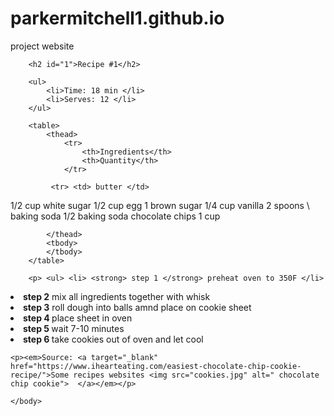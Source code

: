 # parkermitchell1.github.io
project website
        </ol>
        
        <h2 id="1">Recipe #1</h2>
        
        <ul>
            <li>Time: 18 min </li>
            <li>Serves: 12 </li>
        </ul>
        
        <table>
            <thead>
                <tr>
                    <th>Ingredients</th> 
                    <th>Quantity</th>
                </tr>

             <tr> <td> butter </td> 
<td> 1/2 cup </td> 
</tr> 
            <tr> <td> white sugar</td> 
<td> 1/2 cup </td> 
</tr>
            <tr> <td> egg </td> 
<td> 1</td> 
</tr>
            <tr> <td> brown sugar </td> 
<td> 1/4 cup </td> 
</tr>
            <tr> <td> vanilla</td> 
<td> 2 spoons</td> 
</tr>\
            <tr> <td> baking soda </td> 
<td> 1/2 baking soda </td> 
</tr>
            <tr> <td> chocolate chips </td> 
<td> 1 cup </td> 
</tr>

            </thead>
            <tbody>
            </tbody>
        </table>
        
        <p> <ul> <li> <strong> step 1 </strong> preheat oven to 350F </li>

<li><strong> step 2</strong> mix all ingredients together with whisk </li>
<li><strong> step 3</strong> roll dough into balls amnd place on cookie sheet</li>
<li><strong> step 4 </strong> place sheet in oven </li>
<li><strong> step 5 </strong> wait 7-10 minutes </li>
<li><strong> step 6 </strong> take cookies out of oven and let cool </li>
</p>
        
    <p><em>Source: <a target="_blank" href="https://www.ihearteating.com/easiest-chocolate-chip-cookie-recipe/">Some recipes websites <img src="cookies.jpg" alt=" chocolate chip cookie">  </a></em></p>
   
    </body>

